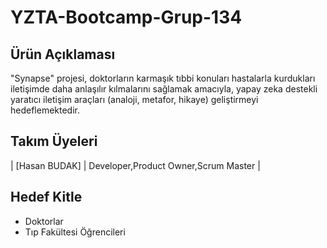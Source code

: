 # YZTA-Bootcamp-Grup-134

## Ürün Açıklaması

"Synapse" projesi, doktorların karmaşık tıbbi konuları hastalarla kurdukları iletişimde daha anlaşılır kılmalarını sağlamak amacıyla, yapay zeka destekli yaratıcı iletişim araçları (analoji, metafor, hikaye) geliştirmeyi hedeflemektedir.

## Takım Üyeleri

| [Hasan BUDAK] | Developer,Product Owner,Scrum Master |

## Hedef Kitle
- Doktorlar
- Tıp Fakültesi Öğrencileri




